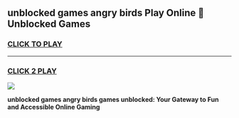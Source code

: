 
## unblocked games angry birds Play Online 👋 Unblocked Games
<h3>
<a href="https://premium.freeplayer.one?title=unblocked_games_angry_birds&ref=19F">CLICK TO PLAY</a></h3>
<hr>

<h3>
<a href="https://premium.freeplayer.one?title=unblocked_games_angry_birds&ref=19F">CLICK 2 PLAY</a>
  
</h3>

<a href="https://premium.freeplayer.one?title=unblocked_games_angry_birds&ref=19F"><img src="https://clearcache.store/games.png"></a>


**unblocked games angry birds games unblocked: Your Gateway to Fun and Accessible Online Gaming**
